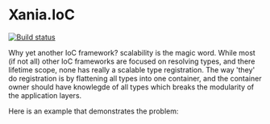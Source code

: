 # Xania.IoC

[![Build status](https://ci.appveyor.com/api/projects/status/fio0d4h9boo2yc0f?svg=true)](https://ci.appveyor.com/project/ibrahimbensalah/xania-ioc)

Why yet another IoC framework? scalability is the magic word. While most (if not all) other IoC frameworks are focused on resolving types, and there lifetime scope, none has really a scalable type registration. The way 'they' do registration is by flattening all types into one container, and the container owner should have knowlegde of all types which breaks the modularity of the application layers.

Here is an example that demonstrates the problem:

